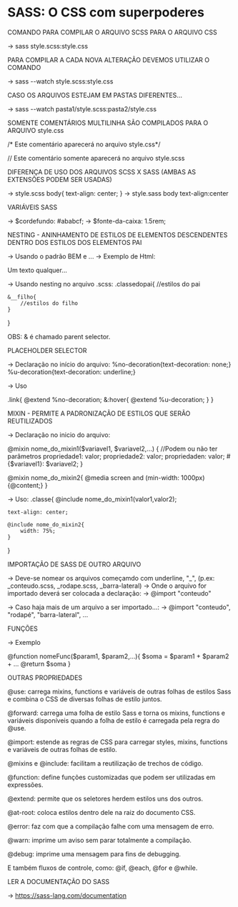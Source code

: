 # SASS: O CSS com superpoderes

COMANDO PARA COMPILAR O ARQUIVO SCSS PARA O ARQUIVO CSS

-> sass style.scss:style.css

PARA COMPILAR A CADA NOVA ALTERAÇÃO DEVEMOS UTILIZAR O COMANDO

-> sass --watch style.scss:style.css

CASO OS ARQUIVOS ESTEJAM EM PASTAS DIFERENTES...

-> sass --watch pasta1/style.scss:pasta2/style.css

SOMENTE COMENTÁRIOS MULTILINHA SÃO COMPILADOS PARA O ARQUIVO style.css

/* Este comentário aparecerá no arquivo style.css*/

// Este comentário somente aparecerá no arquivo style.scss

DIFERENÇA DE USO DOS ARQUIVOS SCSS X SASS (AMBAS AS EXTENSÕES PODEM SER USADAS)

-> style.scss
    body{
        text-align: center;
    }
-> style.sass
    body
        text-align:center

VARIÁVEIS SASS

-> $cordefundo: #ababcf;
-> $fonte-da-caixa: 1.5rem;

NESTING - ANINHAMENTO DE ESTILOS DE ELEMENTOS DESCENDENTES DENTRO DOS ESTILOS DOS ELEMENTOS PAI

-> Usando o padrão BEM e ...
-> Exemplo de Html:
<div class="classedopai">
    <p class="classedopai__filho">Um texto qualquer...</p>
</div>
-> Usando nesting no arquivo .scss:
.classedopai{
    //estilos do pai

    &__filho{
        //estilos do filho
    }
}

OBS: & é chamado parent selector. 

PLACEHOLDER SELECTOR

-> Declaração no início do arquivo:
%no-decoration{text-decoration: none;}
%u-decoration{text-decoration: underline;}

-> Uso

.link{
    @extend %no-decoration;
    &:hover{
        @extend %u-decoration;
    }
}

MIXIN - PERMITE A PADRONIZAÇÃO DE ESTILOS QUE SERÃO REUTILIZADOS

-> Declaração no inicio do arquivo:

@mixin nome_do_mixin1($variavel1, $variavel2,...) { //Podem ou não ter parâmetros
    propriedade1: valor;
    propriedade2: valor;
    propriedaden: valor;
    #{$variavel1}: $variavel2; 
}

@mixin nome_do_mixin2{
    @media screen and (min-width: 1000px){@content;}
}


-> Uso:
.classe{
    @include nome_do_mixin1(valor1,valor2);
    
    text-align: center;

    @include nome_do_mixin2{
        width: 75%;
    }
}

IMPORTAÇÃO DE SASS DE OUTRO ARQUIVO

-> Deve-se nomear os arquivos começamdo com underline, "_", (p.ex: _conteudo.scss, _rodape.scss, _barra-lateral)
-> Onde o arquivo for importado deverá ser colocada a declaração:
-> @import "conteudo"

-> Caso haja mais de um arquivo a ser importado...:
-> @import "conteudo", "rodapé", "barra-lateral", ...

FUNÇÕES

-> Exemplo

@function nomeFunc($param1, $param2,...){
    $soma = $param1 + $param2 + ...
    @return $soma
}

OUTRAS PROPRIEDADES

@use: carrega mixins, functions e variáveis de outras folhas de estilos Sass e combina o CSS de diversas folhas de estilo juntos.

@forward: carrega uma folha de estilo Sass e torna os mixins, functions e variáveis disponíveis quando a folha de estilo é carregada pela regra do @use.

@import: estende as regras de CSS para carregar styles, mixins, functions e variáveis de outras folhas de estilo.

@mixins e @include: facilitam a reutilização de trechos de código.

@function: define funções customizadas que podem ser utilizadas em expressões.

@extend: permite que os seletores herdem estilos uns dos outros.

@at-root: coloca estilos dentro dele na raiz do documento CSS.

@error: faz com que a compilação falhe com uma mensagem de erro.

@warn: imprime um aviso sem parar totalmente a compilação.

@debug: imprime uma mensagem para fins de debugging.

E também fluxos de controle, como: @if, @each, @for e @while.



LER A DOCUMENTAÇÃO DO SASS

-> https://sass-lang.com/documentation